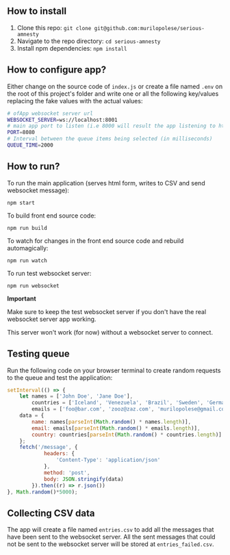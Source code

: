 ## How to install

1. Clone this repo: `git clone git@github.com:murilopolese/serious-amnesty`
2. Navigate to the repo directory: `cd serious-amnesty`
3. Install npm dependencies: `npm install`

## How to configure app?

Either change on the source code of `index.js` or create a file named `.env` on the root of this project's folder and write one or all the following key/values replacing the fake values with the actual values:

```bash
# ofApp websocket server url
WEBSOCKET_SERVER=ws://localhost:8001
# main app port to listen (i.e 8000 will result the app listening to http://localhost:8000)
PORT=8080
# Interval between the queue items being selected (in milliseconds)
QUEUE_TIME=2000
```

## How to run?

To run the main application (serves html form, writes to CSV and send websocket message):

`npm start`

To build front end source code:

`npm run build`

To watch for changes in the front end source code and rebuild automagically:

`npm run watch`

To run test websocket server:

`npm run websocket`

**Important**

Make sure to keep the test websocket server if you don't have the real websocket server app working.

This server won't work (for now) without a websocket server to connect.

## Testing queue

Run the following code on your browser terminal to create random requests to the queue and test the application:

```js
setInterval(() => {
    let names = ['John Doe', 'Jane Doe'],
        countries = ['Iceland', 'Venezuela', 'Brazil', 'Sweden', 'Germany'],
        emails = ['foo@bar.com', 'zooz@zaz.com', 'murilopolese@gmail.com'];
    data = {
        name: names[parseInt(Math.random() * names.length)],
        email: emails[parseInt(Math.random() * emails.length)],
        country: countries[parseInt(Math.random() * countries.length)]
    };
	fetch('/message', {
            headers: {
                'Content-Type': 'application/json'
            },
            method: 'post',
            body: JSON.stringify(data)
        }).then((r) => r.json())
}, Math.random()*5000);
```

## Collecting CSV data

The app will create a file named `entries.csv` to add all the messages that have been sent to the websocket server. All the sent messages that could not be sent to the websocket server will be stored at `entries_failed.csv`.
